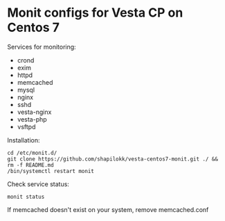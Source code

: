 # Monit configs for Vesta CP on Centos 7
Services for monitoring:
* crond
* exim
* httpd
* memcached
* mysql
* nginx
* sshd
* vesta-nginx
* vesta-php
* vsftpd

Installation:

    cd /etc/monit.d/
    git clone https://github.com/shapilokk/vesta-centos7-monit.git ./ && rm -f README.md
    /bin/systemctl restart monit


Check service status:

    monit status


If memcached doesn't exist on your system, remove memcached.conf

